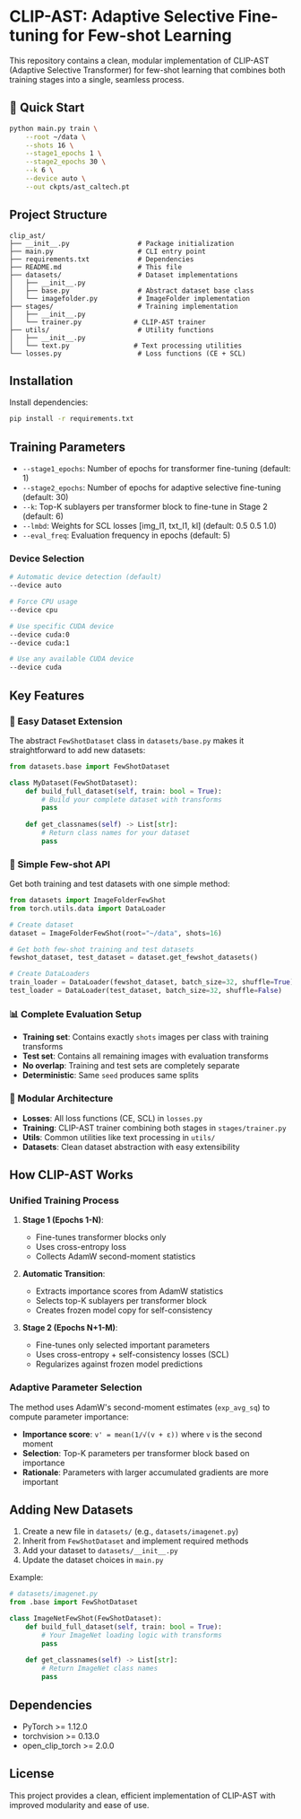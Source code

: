 # CLIP-AST: Adaptive Selective Fine-tuning for Few-shot Learning

This repository contains a clean, modular implementation of CLIP-AST (Adaptive Selective Transformer) for few-shot learning that combines both training stages into a single, seamless process.

## 🚀 Quick Start

```bash
python main.py train \
    --root ~/data \
    --shots 16 \
    --stage1_epochs 1 \
    --stage2_epochs 30 \
    --k 6 \
    --device auto \
    --out ckpts/ast_caltech.pt
```

## Project Structure

```
clip_ast/
├── __init__.py                 # Package initialization
├── main.py                     # CLI entry point
├── requirements.txt            # Dependencies
├── README.md                   # This file
├── datasets/                   # Dataset implementations
│   ├── __init__.py
│   ├── base.py                 # Abstract dataset base class
│   └── imagefolder.py          # ImageFolder implementation
├── stages/                     # Training implementation
│   ├── __init__.py
│   └── trainer.py             # CLIP-AST trainer
├── utils/                      # Utility functions
│   ├── __init__.py
│   └── text.py                # Text processing utilities
└── losses.py                   # Loss functions (CE + SCL)
```

## Installation

Install dependencies:
```bash
pip install -r requirements.txt
```

## Training Parameters

- `--stage1_epochs`: Number of epochs for transformer fine-tuning (default: 1)
- `--stage2_epochs`: Number of epochs for adaptive selective fine-tuning (default: 30)  
- `--k`: Top-K sublayers per transformer block to fine-tune in Stage 2 (default: 6)
- `--lmbd`: Weights for SCL losses [img_l1, txt_l1, kl] (default: 0.5 0.5 1.0)
- `--eval_freq`: Evaluation frequency in epochs (default: 5)

### Device Selection

```bash
# Automatic device detection (default)
--device auto

# Force CPU usage
--device cpu

# Use specific CUDA device
--device cuda:0
--device cuda:1

# Use any available CUDA device
--device cuda
```

## Key Features

### 🎯 Easy Dataset Extension
The abstract `FewShotDataset` class in `datasets/base.py` makes it straightforward to add new datasets:

```python
from datasets.base import FewShotDataset

class MyDataset(FewShotDataset):
    def build_full_dataset(self, train: bool = True):
        # Build your complete dataset with transforms
        pass
    
    def get_classnames(self) -> List[str]:
        # Return class names for your dataset
        pass
```

### 🔧 Simple Few-shot API
Get both training and test datasets with one simple method:

```python
from datasets import ImageFolderFewShot
from torch.utils.data import DataLoader

# Create dataset
dataset = ImageFolderFewShot(root="~/data", shots=16)

# Get both few-shot training and test datasets
fewshot_dataset, test_dataset = dataset.get_fewshot_datasets()

# Create DataLoaders
train_loader = DataLoader(fewshot_dataset, batch_size=32, shuffle=True)
test_loader = DataLoader(test_dataset, batch_size=32, shuffle=False)
```

### 📊 Complete Evaluation Setup
- **Training set**: Contains exactly `shots` images per class with training transforms
- **Test set**: Contains all remaining images with evaluation transforms  
- **No overlap**: Training and test sets are completely separate
- **Deterministic**: Same `seed` produces same splits

### 🔧 Modular Architecture
- **Losses**: All loss functions (CE, SCL) in `losses.py`
- **Training**: CLIP-AST trainer combining both stages in `stages/trainer.py`
- **Utils**: Common utilities like text processing in `utils/`
- **Datasets**: Clean dataset abstraction with easy extensibility

## How CLIP-AST Works

### Unified Training Process

1. **Stage 1 (Epochs 1-N)**: 
   - Fine-tunes transformer blocks only
   - Uses cross-entropy loss
   - Collects AdamW second-moment statistics

2. **Automatic Transition**:
   - Extracts importance scores from AdamW statistics  
   - Selects top-K sublayers per transformer block
   - Creates frozen model copy for self-consistency

3. **Stage 2 (Epochs N+1-M)**:
   - Fine-tunes only selected important parameters
   - Uses cross-entropy + self-consistency losses (SCL)
   - Regularizes against frozen model predictions

### Adaptive Parameter Selection

The method uses AdamW's second-moment estimates (`exp_avg_sq`) to compute parameter importance:
- **Importance score**: `v' = mean(1/√(v + ε))` where `v` is the second moment
- **Selection**: Top-K parameters per transformer block based on importance
- **Rationale**: Parameters with larger accumulated gradients are more important

## Adding New Datasets

1. Create a new file in `datasets/` (e.g., `datasets/imagenet.py`)
2. Inherit from `FewShotDataset` and implement required methods
3. Add your dataset to `datasets/__init__.py`
4. Update the dataset choices in `main.py`

Example:
```python
# datasets/imagenet.py
from .base import FewShotDataset

class ImageNetFewShot(FewShotDataset):
    def build_full_dataset(self, train: bool = True):
        # Your ImageNet loading logic with transforms
        pass
    
    def get_classnames(self) -> List[str]:
        # Return ImageNet class names
        pass
```

## Dependencies

- PyTorch >= 1.12.0
- torchvision >= 0.13.0  
- open_clip_torch >= 2.0.0

## License

This project provides a clean, efficient implementation of CLIP-AST with improved modularity and ease of use. 